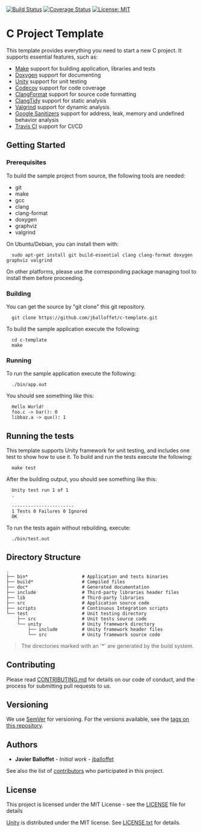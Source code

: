 [![Build Status](https://travis-ci.com/jballoffet/c-template.svg?branch=master)](https://travis-ci.com/jballoffet/c-template)
[![Coverage Status](https://codecov.io/gh/jballoffet/c-template/branch/master/graph/badge.svg)](https://codecov.io/gh/jballoffet/c-template)
[![License: MIT](https://img.shields.io/badge/License-MIT-blue.svg)](https://opensource.org/licenses/MIT)

# C Project Template

This template provides everything you need to start a new C project. It supports essential features, such as:

 * [Make](https://www.gnu.org/software/make/) support for building application, libraries and tests
 * [Doxygen](http://www.doxygen.nl/) support for documenting
 * [Unity](http://www.throwtheswitch.org/unity/) support for unit testing
 * [Codecov](https://codecov.io/) support for code coverage
 * [ClangFormat](https://clang.llvm.org/docs/ClangFormat.html/) support for source code formatting
 * [ClangTidy](https://clang.llvm.org/extra/clang-tidy/) support for static analysis
 * [Valgrind](https://valgrind.org/) support for dynamic analysis
 * [Google Sanitizers](https://github.com/google/sanitizers/) support for address, leak, memory and undefined behavior analysis
 * [Travis CI](https://travis-ci.com/) support for CI/CD

## Getting Started

### Prerequisites

To build the sample project from source, the following tools are needed:

 * git
 * make
 * gcc
 * clang
 * clang-format
 * doxygen
 * graphviz
 * valgrind

On Ubuntu/Debian, you can install them with:

```shell
  sudo apt-get install git build-essential clang clang-format doxygen graphviz valgrind
```

On other platforms, please use the corresponding package managing tool to
install them before proceeding.

### Building

You can get the source by "git clone" this git repository.

```shell
  git clone https://github.com/jballoffet/c-template.git
```

To build the sample application execute the following:

```shell
  cd c-template
  make
```

### Running

To run the sample application execute the following:

```shell
  ./bin/app.out
```
You should see something like this:

```
  Hello World!
  foo.c -> bar(): 0
  libbaz.a -> qux(): 1
```

## Running the tests

This template supports Unity framework for unit testing, and includes one test to show how to use it. To build and run the tests execute the following:

```shell
  make test
```

After the building output, you should see something like this:

```
  Unity test run 1 of 1
  .

  -----------------------
  1 Tests 0 Failures 0 Ignored 
  OK
```

To run the tests again without rebuilding, execute:

```shell
  ./bin/test.out
```

## Directory Structure

    .
    ├── bin*                    # Application and tests binaries
    ├── build*                  # Compiled files
    ├── doc*                    # Generated documentation
    ├── include                 # Third-party libraries header files
    ├── lib                     # Third-party libraries
    ├── src                     # Application source code
    ├── scripts                 # Continuous Integration scripts
    └── test                    # Unit testing directory
        ├── src                 # Unit tests source code
        └── unity               # Unity framework directory
            ├── include         # Unity framework header files
            └── src             # Unity framework source code

> The directories marked with an '*' are generated by the build system.

## Contributing

Please read [CONTRIBUTING.md](/CONTRIBUTING.md) for details on our code of conduct, and the process for submitting pull requests to us.

## Versioning

We use [SemVer](http://semver.org/) for versioning. For the versions available, see the [tags on this repository](https://github.com/jballoffet/c-template/tags). 

## Authors

* **Javier Balloffet** - *Initial work* - [jballoffet](https://github.com/jballoffet)

See also the list of [contributors](https://github.com/jballoffet/c-template/contributors) who participated in this project.

## License

This project is licensed under the MIT License - see the [LICENSE](/LICENSE) file for details

[Unity](http://www.throwtheswitch.org/unity/) is
distributed under the MIT license. See [LICENSE.txt](/test/unity/LICENSE.txt) for details.

